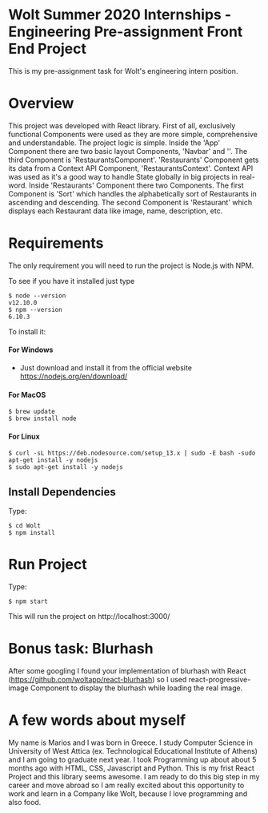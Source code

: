 # Wolt Summer 2020 Internships - Engineering Pre-assignment Front End Project
This is my pre-assignment task for Wolt's engineering intern position.

# Overview
This project was developed with React library. First of all, exclusively functional Components were used as they are more simple, comprehensive and understandable. The project logic is simple. Inside the 'App' Component there are two basic layout Components, 'Navbar' and ''. The third Component is 'RestaurantsComponent'. 'Restaurants' Component gets its data from a Context API Component, 'RestaurantsContext'. Context API was used as it's a good way to handle State globally in big projects in real-word. Inside 'Restaurants' Component there two Components. The first Component is 'Sort' which handles the alphabetically sort of Restaurants in ascending and descending. The second Component is 'Restaurant' which displays each Restaurant data like image, name, description, etc.

# Requirements
The only requirement you will need to run the project is Node.js with NPM. 

To see if you have it installed just type
  
    $ node --version
    v12.10.0
    $ npm --version
    6.10.3
    
To install it:
#### For Windows
* Just download and install it from the official website https://nodejs.org/en/download/

#### For MacOS
    $ brew update
    $ brew install node

#### For Linux 
    $ curl -sL https://deb.nodesource.com/setup_13.x | sudo -E bash -sudo apt-get install -y nodejs
    $ sudo apt-get install -y nodejs

## Install Dependencies
Type:

    $ cd Wolt
    $ npm install

# Run Project
Type:

    $ npm start
This will run the project on http://localhost:3000/

# Bonus task: Blurhash
After some googling I found your implementation of blurhash with React (https://github.com/woltapp/react-blurhash) so I used react-progressive-image Component to display the blurhash while loading the real image.

# A few words about myself
My name is Marios and I was born in Greece. I study Computer Science in University of West Attica (ex. Technological Educational Institute of Athens) and I am going to graduate next year. I took Programming up about about 5 months ago with HTML, CSS, Javascript and Python. This is my frist React Project and this library seems awesome. I am ready to do this big step in my career and move abroad so I am really excited about this opportunity to work and learn in a Company like Wolt, because I love programming and also food.